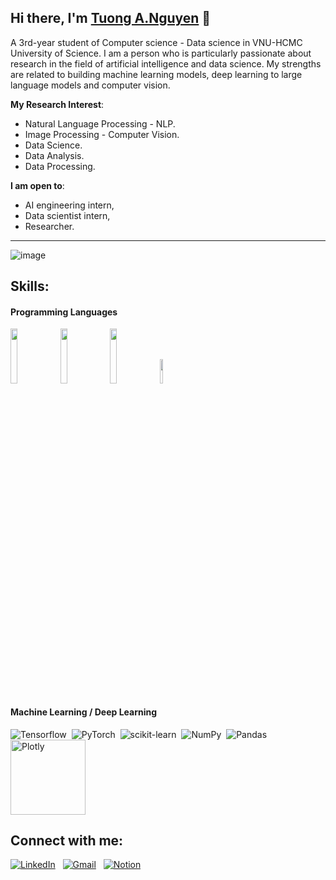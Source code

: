 ## Hi there, I'm [Tuong A.Nguyen](https://github.com/richardnguyen0715) 👋

A 3rd-year student of Computer science - Data science in VNU-HCMC University of Science. I am a person who is particularly passionate about research in the field of artificial intelligence and data science. My strengths are related to building machine learning models, deep learning to large language models and computer vision.

**My Research Interest**: 
- Natural Language Processing - NLP.
- Image Processing - Computer Vision. 
- Data Science.
- Data Analysis.
- Data Processing.

 **I am open to**:

- AI engineering intern,
- Data scientist intern,
- Researcher.

---
<p align="center">
 
![image](https://user-images.githubusercontent.com/61057666/169029838-74df663d-2e62-4d77-bdff-b43f7d63f00f.png)

</p>

## Skills:

#### Programming Languages

<p>
  <code><img width="15%" src="https://www.vectorlogo.zone/logos/python/python-ar21.svg"></code>
  <code><img width="15%" src="https://www.vectorlogo.zone/logos/jupyter/jupyter-ar21.svg"></code>
  <code><img width="15%" src="https://www.vectorlogo.zone/logos/mysql/mysql-ar21.svg"></code>
  <code><img width="10%" src="https://upload.wikimedia.org/wikipedia/commons/thumb/1/18/ISO_C%2B%2B_Logo.svg/1822px-ISO_C%2B%2B_Logo.svg.png"></code>
</p>

#### Machine Learning / Deep Learning

![Tensorflow](https://www.vectorlogo.zone/logos/tensorflow/tensorflow-ar21.svg)&nbsp;
![PyTorch](https://www.vectorlogo.zone/logos/pytorch/pytorch-ar21.svg)&nbsp;
![scikit-learn](https://upload.wikimedia.org/wikipedia/commons/thumb/0/05/Scikit_learn_logo_small.svg/100px-Scikit_learn_logo_small.svg.png)&nbsp;
![NumPy](https://www.vectorlogo.zone/logos/numpy/numpy-ar21.svg)&nbsp;
![Pandas](https://upload.wikimedia.org/wikipedia/commons/thumb/e/ed/Pandas_logo.svg/100px-Pandas_logo.svg.png)&nbsp;
<img src="https://upload.wikimedia.org/wikipedia/commons/8/8a/Plotly-logo.png" alt="Plotly" width="120">


## Connect with me:

<a href="https://www.linkedin.com/in/tuongnguyen1507/"><img alt="LinkedIn" src="https://img.shields.io/badge/linkedin%20-%230077B5.svg?&style=flat&logo=linkedin&logoColor=white"/></a> &nbsp;
<a href="mailto:natuongforwork@gmail.com"><img alt="Gmail" src="https://img.shields.io/badge/Gmail-D14836?style=flat&logo=gmail&logoColor=white" /></a> &nbsp;
<a href="https://pool-argument-1f9.notion.site/Richard-Portfolio-9d48e4cf71814e318c10a78470655f4f?pvs=4"><img alt="Notion" src="https://img.shields.io/badge/website-000000?style=flat&logo=notion&logoColor=white"/></a> &nbsp;



